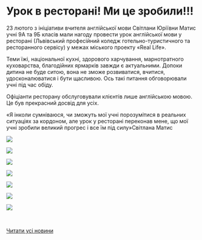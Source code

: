# Урок в ресторані! Ми це зробили!!!

23 лютого з ініціативи вчителя англійської мови Світлани Юріївни Матис учні 9А та 9Б класів мали нагоду провести урок англійської мови у ресторані (Львівський професійний коледж готельно-туристичного та ресторанного сервісу) у межах міського проекту «Real Life».

Теми їжі, національної кухні, здорового харчування, марнотратного куховарства, благодійних ярмарків завжди є актуальними. Допоки дитина не буде ситою, вона не зможе розвиватися, вчитися, удосконалюватися і бути щасливою. Ось такі питання обговорювали учні під час обіду.

Офіціанти ресторану обслуговували клієнтів лише англійською мовою. Це був прекрасний досвід для усіх.

«Я інколи сумніваюся, чи зможуть мої учні порозумітися в реальних ситуаціях за кордоном, але урок у ресторані переконав мене, що мої учні зробили великий прогрес і все їм під силу»Світлана Матис


![](/images/blog/урок-в-ресторані-ми-це-зробили/3.jpg)



![](/images/blog/урок-в-ресторані-ми-це-зробили/6.jpg)



![](/images/blog/урок-в-ресторані-ми-це-зробили/2.jpg)



![](/images/blog/урок-в-ресторані-ми-це-зробили/1.jpg)



![](/images/blog/урок-в-ресторані-ми-це-зробили/5.jpg)



![](/images/blog/урок-в-ресторані-ми-це-зробили/4.jpg)



![](/images/blog/урок-в-ресторані-ми-це-зробили/7.jpg)


 

[Читати усі новини](/news)

